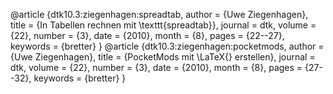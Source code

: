 @article {dtk10.3:ziegenhagen:spreadtab,
  author        = {Uwe Ziegenhagen},
  title         = {In Tabellen rechnen mit \texttt{spreadtab}},
  journal       = dtk,
  volume        = {22},
  number        = {3},
  date          = {2010},
  month         = {8},
  pages         = {22--27},
  keywords      = {bretter}
}
@article {dtk10.3:ziegenhagen:pocketmods,
  author        = {Uwe Ziegenhagen},
  title         = {PocketMods mit \LaTeX{} erstellen},
  journal       = dtk,
  volume        = {22},
  number        = {3},
  date          = {2010},
  month         = {8},
  pages         = {27--32},
  keywords      = {bretter}
}